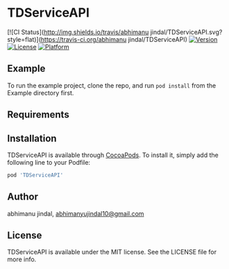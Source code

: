 # TDServiceAPI

[![CI Status](http://img.shields.io/travis/abhimanu jindal/TDServiceAPI.svg?style=flat)](https://travis-ci.org/abhimanu jindal/TDServiceAPI)
[![Version](https://img.shields.io/cocoapods/v/TDServiceAPI.svg?style=flat)](http://cocoapods.org/pods/TDServiceAPI)
[![License](https://img.shields.io/cocoapods/l/TDServiceAPI.svg?style=flat)](http://cocoapods.org/pods/TDServiceAPI)
[![Platform](https://img.shields.io/cocoapods/p/TDServiceAPI.svg?style=flat)](http://cocoapods.org/pods/TDServiceAPI)

## Example

To run the example project, clone the repo, and run `pod install` from the Example directory first.

## Requirements

## Installation

TDServiceAPI is available through [CocoaPods](http://cocoapods.org). To install
it, simply add the following line to your Podfile:

```ruby
pod 'TDServiceAPI'
```

## Author

abhimanu jindal, abhimanyujindal10@gmail.com

## License

TDServiceAPI is available under the MIT license. See the LICENSE file for more info.
